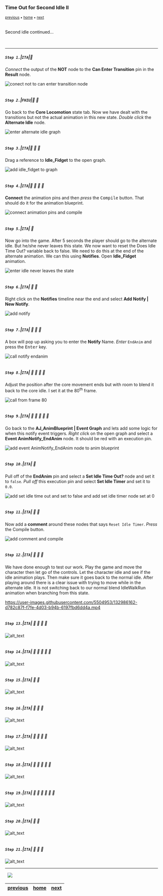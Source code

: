 <img src="https://via.placeholder.com/1000x4/45D7CA/45D7CA" alt="drawing" height="4px"/>

### Time Out for Second Idle II

<sub>[previous](../second-idle/README.md#user-content-time-out-for-second-idle) • [home](../README.md#user-content-ue4-animations) • [next](../falling/README.md#user-content-falling-animation)</sub>

<img src="https://via.placeholder.com/1000x4/45D7CA/45D7CA" alt="drawing" height="4px"/>

Second idle continued...

<br>

---


##### `Step 1.`\|`ITA`|:small_blue_diamond:

*Connect* the output of the **NOT** node to the **Can Enter Transition** pin in the **Result** node.

![conect not to can enter transition node](images/OutputOfNotToTransition.jpg)

<img src="https://via.placeholder.com/500x2/45D7CA/45D7CA" alt="drawing" height="2px" alt = ""/>

##### `Step 2.`\|`FHIU`|:small_blue_diamond: :small_blue_diamond: 

Go back to the **Core Locomotion** state tab. Now we have dealt with the transitions but not the actual animation in this new state. *Double click* the **Alternate Idle** node.

![enter alternate idle graph](images/CoreLocomotionToAlternateIdle.jpg)

<img src="https://via.placeholder.com/500x2/45D7CA/45D7CA" alt="drawing" height="2px" alt = ""/>

##### `Step 3.`\|`ITA`|:small_blue_diamond: :small_blue_diamond: :small_blue_diamond:

Drag a reference to **Idle_Fidget** to the open graph.

![add idle_fidget to graph](images/PlayIdleFidget.jpg)

<img src="https://via.placeholder.com/500x2/45D7CA/45D7CA" alt="drawing" height="2px" alt = ""/>

##### `Step 4.`\|`ITA`|:small_blue_diamond: :small_blue_diamond: :small_blue_diamond: :small_blue_diamond:

**Connect** the animation pins and then *press* the <kbd>Compile</kbd> button. That should do it for the animation blueprint.

![connect animation pins and compile](images/ConnectAnimationPinsAlternateIdle.jpg)

<img src="https://via.placeholder.com/500x2/45D7CA/45D7CA" alt="drawing" height="2px" alt = ""/>

##### `Step 5.`\|`ITA`| :small_orange_diamond:

Now go into the game. After 5 seconds the player should go to the alternate idle. But he/she never leaves this state. We now want to reset the Does Idle Time Out? variable back to false. We need to do this at the end of the alternate animation. We can this using **Notifies**. Open **Idle_Fidget** animation.

![enter idle never leaves the state](images/IdleFidgetPre.jpg)

<img src="https://via.placeholder.com/500x2/45D7CA/45D7CA" alt="drawing" height="2px" alt = ""/>

##### `Step 6.`\|`ITA`| :small_orange_diamond: :small_blue_diamond:

Right click on the **Notifies** timeline near the end and select **Add Notify | New Notify**.

![add notify](images/AddNotifyToIdleTimeline.jpg)

<img src="https://via.placeholder.com/500x2/45D7CA/45D7CA" alt="drawing" height="2px" alt = ""/>

##### `Step 7.`\|`ITA`| :small_orange_diamond: :small_blue_diamond: :small_blue_diamond:

A box will pop up asking you to enter the **Notify** Name. *Enter* `EndAnim` and press the <kbd>Enter</kbd> key.

![call notify endanim](images/NameNotifyEndAnim.jpg)

<img src="https://via.placeholder.com/500x2/45D7CA/45D7CA" alt="drawing" height="2px" alt = ""/>

##### `Step 8.`\|`ITA`| :small_orange_diamond: :small_blue_diamond: :small_blue_diamond: :small_blue_diamond:

Adjust the position after the core movement ends but with room to blend it back to the core idle. I set it at the 80<sup>th</sup> frame.

![call from frame 80](images/GiveItRoomToBlend.jpg)

<img src="https://via.placeholder.com/500x2/45D7CA/45D7CA" alt="drawing" height="2px" alt = ""/>

##### `Step 9.`\|`ITA`| :small_orange_diamond: :small_blue_diamond: :small_blue_diamond: :small_blue_diamond: :small_blue_diamond:

Go back to the **AJ_AnimBlueprint | Event Graph** and lets add some logic for when this notify event triggers. *Right clic*k on the open graph and select a **Event AnimNotify_EndAnim** node. It should be red with an execution pin.

![add event AnimNotify_EndAnim node to anim blueprint](images/EndAnimAnimEvent.jpg)

<img src="https://via.placeholder.com/500x2/45D7CA/45D7CA" alt="drawing" height="2px" alt = ""/>

##### `Step 10.`\|`ITA`| :large_blue_diamond:

Pull off of the **EndAnim** pin and select a **Set Idle Time Out?** node and set it to `false`. *Pull off* this execution pin and select **Set Idle Timer** and set it to `0.0`.

![add set idle time out and set to false and add set idle timer node set at 0](images/ResetVariables.jpg)

<img src="https://via.placeholder.com/500x2/45D7CA/45D7CA" alt="drawing" height="2px" alt = ""/>

##### `Step 11.`\|`ITA`| :large_blue_diamond: :small_blue_diamond: 

Now add a **comment** around these nodes that says `Reset Idle Timer`. *Press* the <kbe>Compile</kbd> button.

![add comment and compile](images/AddCommentCompile.jpg)

<img src="https://via.placeholder.com/500x2/45D7CA/45D7CA" alt="drawing" height="2px" alt = ""/>


##### `Step 12.`\|`ITA`| :large_blue_diamond: :small_blue_diamond: :small_blue_diamond: 

We have done enough to test our work. Play the game and move the character then let go of the controls. Let the character idle and see if the idle animation plays. Then make sure it goes back to the normal idle. After playing around there is a clear issue with trying to move while in the alternate idle. It is not switching back to our normal blend IdleWalkRun animation when branching from this state.

https://user-images.githubusercontent.com/5504953/132986162-d782c87f-f7fe-4d03-b94b-6197fbd6dd4a.mp4

<img src="https://via.placeholder.com/500x2/45D7CA/45D7CA" alt="drawing" height="2px" alt = ""/>

##### `Step 13.`\|`ITA`| :large_blue_diamond: :small_blue_diamond: :small_blue_diamond:  :small_blue_diamond: 

![alt_text](images/.jpg)

<img src="https://via.placeholder.com/500x2/45D7CA/45D7CA" alt="drawing" height="2px" alt = ""/>

##### `Step 14.`\|`ITA`| :large_blue_diamond: :small_blue_diamond: :small_blue_diamond: :small_blue_diamond:  :small_blue_diamond: 

![alt_text](images/.jpg)

<img src="https://via.placeholder.com/500x2/45D7CA/45D7CA" alt="drawing" height="2px" alt = ""/>

##### `Step 15.`\|`ITA`| :large_blue_diamond: :small_orange_diamond: 

![alt_text](images/.jpg)

<img src="https://via.placeholder.com/500x2/45D7CA/45D7CA" alt="drawing" height="2px" alt = ""/>

##### `Step 16.`\|`ITA`| :large_blue_diamond: :small_orange_diamond:   :small_blue_diamond: 

![alt_text](images/.jpg)

<img src="https://via.placeholder.com/500x2/45D7CA/45D7CA" alt="drawing" height="2px" alt = ""/>

##### `Step 17.`\|`ITA`| :large_blue_diamond: :small_orange_diamond: :small_blue_diamond: :small_blue_diamond:

![alt_text](images/.jpg)

<img src="https://via.placeholder.com/500x2/45D7CA/45D7CA" alt="drawing" height="2px" alt = ""/>

##### `Step 18.`\|`ITA`| :large_blue_diamond: :small_orange_diamond: :small_blue_diamond: :small_blue_diamond: :small_blue_diamond:

![alt_text](images/.jpg)

<img src="https://via.placeholder.com/500x2/45D7CA/45D7CA" alt="drawing" height="2px" alt = ""/>

##### `Step 19.`\|`ITA`| :large_blue_diamond: :small_orange_diamond: :small_blue_diamond: :small_blue_diamond: :small_blue_diamond: :small_blue_diamond:

![alt_text](images/.jpg)

<img src="https://via.placeholder.com/500x2/45D7CA/45D7CA" alt="drawing" height="2px" alt = ""/>

##### `Step 20.`\|`ITA`| :large_blue_diamond: :large_blue_diamond:

![alt_text](images/.jpg)

<img src="https://via.placeholder.com/500x2/45D7CA/45D7CA" alt="drawing" height="2px" alt = ""/>

##### `Step 21.`\|`ITA`| :large_blue_diamond: :large_blue_diamond: :small_blue_diamond:

![alt_text](images/.jpg)

___


<img src="https://via.placeholder.com/1000x4/dba81a/dba81a" alt="drawing" height="4px" alt = ""/>

<img src="https://via.placeholder.com/1000x100/45D7CA/000000/?text=Next Up - Falling Animation">

<img src="https://via.placeholder.com/1000x4/dba81a/dba81a" alt="drawing" height="4px" alt = ""/>

| [previous](../second-idle/README.md#user-content-time-out-for-second-idle)| [home](../README.md#user-content-ue4-animations) | [next](../falling/README.md#user-content-falling-animation)|
|---|---|---|
